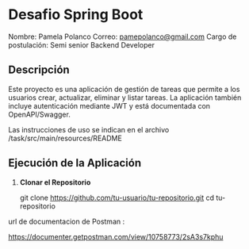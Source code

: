 # Desafio Spring Boot 
Nombre: Pamela Polanco
Correo: pamepolanco@gmail.com
Cargo de postulación: Semi senior Backend Developer


## Descripción
Este proyecto es una aplicación de gestión de tareas que permite a los usuarios crear, actualizar, eliminar y listar tareas. La aplicación también incluye autenticación mediante JWT y está documentada con OpenAPI/Swagger.


Las instrucciones de uso se indican en el archivo /task/src/main/resources/README


## Ejecución de la Aplicación

1. **Clonar el Repositorio**
   
   git clone https://github.com/tu-usuario/tu-repositorio.git
   cd tu-repositorio


url de documentacion de Postman :

https://documenter.getpostman.com/view/10758773/2sA3s7kphu
